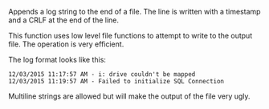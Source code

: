 ﻿Appends a log string to the end of a file. The line is written with a timestamp and a CRLF at the end of the line.This function uses low level file functions to attempt to write to the output file. The operation is very efficient.The log format looks like this:```foxpro12/03/2015 11:17:57 AM - i: drive couldn't be mapped12/03/2015 11:19:57 AM - Failed to initialize SQL Connection```Multiline strings are allowed but will make the output of the file very ugly.